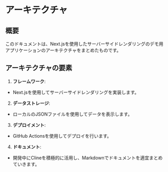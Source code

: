 # アーキテクチャ

## 概要
このドキュメントは、Next.jsを使用したサーバーサイドレンダリングのデモ用アプリケーションのアーキテクチャをまとめたものです。

## アーキテクチャの要素
1. **フレームワーク**:
  - Next.jsを使用してサーバーサイドレンダリングを実装します。

2. **データストレージ**:
  - ローカルのJSONファイルを使用してデータを表示します。

3. **デプロイメント**:
  - GitHub Actionsを使用してデプロイを行います。

4. **ドキュメント**:
  - 開発中にClineを積極的に活用し、Markdownでドキュメントを適宜まとめていきます。
